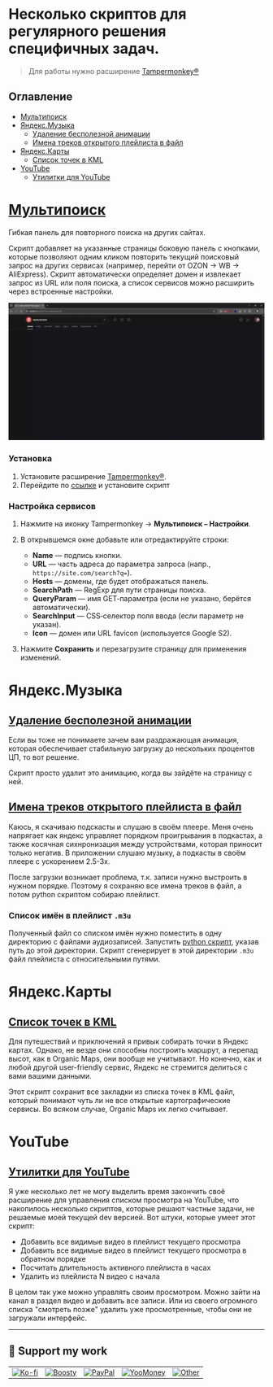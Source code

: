 # Несколько скриптов для регулярного решения специфичных задач.

> Для работы нужно расширение [Tampermonkey®](https://www.tampermonkey.net/)

## Оглавление

- [Мультипоиск](#мультипоиск)
- [Яндекс.Музыка](#яндексмузыка)
  - [Удаление бесполезной анимации](#удаление-бесполезной-анимации)
  - [Имена треков открытого плейлиста в файл](#имена-треков-открытого-плейлиста-в-файл)
- [Яндекс.Карты](#яндекскарты)
  - [Список точек в KML](#список-точек-в-kml)
- [YouTube](#youtube)
  - [Утилитки для YouTube](#утилитки-для-youtube)


# [Мультипоиск](https://github.com/nikmedoed/myTampermonkeyScripts/raw/main/multisearch.user.js)

Гибкая панель для повторного поиска на других сайтах.

Скрипт добавляет на указанные страницы боковую панель с кнопками, которые позволяют одним кликом повторить текущий поисковый запрос на других сервисах (например, перейти от OZON → WB → AliExpress).
Скрипт автоматически определяет домен и извлекает запрос из URL или поля поиска, а список сервисов можно расширить через встроенные настройки.

![Демо](icons/multisearch_DEMO.gif)

### Установка

1. Установите расширение [Tampermonkey®](https://www.tampermonkey.net/).
2. Перейдите по [ссылке](https://github.com/nikmedoed/myTampermonkeyScripts/raw/main/multisearch.user.js) и установите скрипт

### Настройка сервисов

1. Нажмите на иконку Tampermonkey → **Мультипоиск – Настройки**.
2. В открывшемся окне добавьте или отредактируйте строки:

   - **Name** — подпись кнопки.
   - **URL** — часть адреса до параметра запроса (напр., `https://site.com/search?q=`).
   - **Hosts** — домены, где будет отображаться панель.
   - **SearchPath** — RegExp для пути страницы поиска.
   - **QueryParam** — имя GET‑параметра (если не указано, берётся автоматически).
   - **SearchInput** — CSS‑селектор поля ввода (если параметр не указан).
   - **Icon** — домен или URL favicon (используется Google S2).

3. Нажмите **Сохранить** и перезагрузите страницу для применения изменений.

# Яндекс.Музыка

## [Удаление бесполезной анимации](https://github.com/nikmedoed/myTampermonkeyScripts/raw/main/YandexMusic-rup-animation-remover.user.js)

Если вы тоже не понимаете зачем вам раздражающая анимация, которая обеспечивает стабильную загрузку до нескольких процентов ЦП, то вот решение.

Скрипт просто удалит это анимацию, когда вы зайдёте на страницу с ней.

## [Имена треков открытого плейлиста в файл](https://github.com/nikmedoed/myTampermonkeyScripts/raw/main/YandexMusic-collectTrackNames.user.js)

Каюсь, я скачиваю подскасты и слушаю в своём плеере. Меня очень напрягает как яндекс управляет порядком проигрывания в подкастах, а также косячная сихнронизация между устройствами, которая приносит только негатив. В приложении слушаю музыку, а подкасты в своём плеере с ускорением 2.5-3х.

После загрузки возникает проблема, т.к. записи нужно выстроить в нужном порядке. Поэтому я сохраняю все имена треков в файл, а потом python скриптом собираю плейлист.

### Список имён в плейлист `.m3u`

Полученный файл со списком имён нужно поместить в одну директорию с файлами аудиозаписей. Запустить [python скрипт](https://github.com/nikmedoed/myTampermonkeyScripts/raw/main/create_playlist.py), указав путь до этой директории. Скрипт сгенерирует в этой директории `.m3u` файл плейлиста с относительными путями.

# Яндекс.Карты

## [Список точек в KML](https://github.com/nikmedoed/myTampermonkeyScripts/raw/main/Yandex.map-bookmarks-to-KML.user.js)

Для путешествий и приключений я привык собирать точки в Яндекс картах. Однако, не везде они способны построить маршрут, а перепад высот, как в Organic Maps, они вообще не учитывают. Но конечно, как и любой другой user-friendly сервис, Яндекс не стремится делиться с вами вашими данными.

Этот скрипт сохранит все закладки из списка точек в KML файл, который понимают чуть ли не все открытые картографические сервисы. Во всяком случае, Organic Maps их легко считывает.

# YouTube

## [Утилитки для YouTube](https://github.com/nikmedoed/myTampermonkeyScripts/raw/main/YouTube-Toolkit.user.js)

Я уже несколько лет не могу выделить время закончить своё расширение для управления списком просмотра на YouTube, что накопилось несколько скриптов, которые решают частные задачи, не решаемые моей текущей dev версией. Вот штуки, которые умеет этот скрипт:

- Добавить все видимые видео в плейлист текущего просмотра
- Добавить все видимые видео в плейлист текущего просмотра в обратном порядке
- Посчитать длительность активного плейлиста в часах
- Удалить из плейлиста N видео с начала

В целом так уже можно управлять своим просмотром. Можно зайти на канал в раздел видео и добавить все записи. Или из своего огромного списка "смотреть позже" удалить уже просмотренные, чтобы они не загружали интерфейс.

---

## 💖 Support my work

<table align="center" border="0" cellpadding="0" cellspacing="0">
  <tr>
    <td><a href="https://ko-fi.com/nikmedoed"><img src="https://img.shields.io/badge/Ko--fi-donate-FF5E5B?logo=kofi" alt="Ko-fi" border="0"></a></td>
    <td><a href="https://boosty.to/nikmedoed/donate"><img src="https://img.shields.io/badge/Boosty-donate-FB400B?logo=boosty" alt="Boosty" border="0"></a></td>
    <td><a href="https://paypal.me/etonikmedoed"><img src="https://img.shields.io/badge/PayPal-donate-00457C?logo=paypal" alt="PayPal" border="0"></a></td>
    <td><a href="https://yoomoney.ru/to/4100119049495394"><img src="https://img.shields.io/badge/YooMoney-donate-8b3ffd?logo=yoomoney" alt="YooMoney" border="0"></a></td>
    <td><a href="https://github.com/nikmedoed#-support-my-work"><img src="https://img.shields.io/badge/Other-more-lightgrey?logo=github" alt="Other" border="0"></a></td>
  </tr>
</table>
